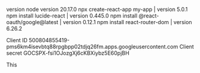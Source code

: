 version node version 20.17.0
npx create-react-app my-app | version 5.0.1
npm install lucide-react | version 0.445.0
npm install @react-oauth/google@latest | version 0.12.1
npm install react-router-dom | version 6.26.2

Client ID
500804855419-pms6km4isevbtq88rpgbpp02tdjq26fm.apps.googleusercontent.com
Client secret
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

This
